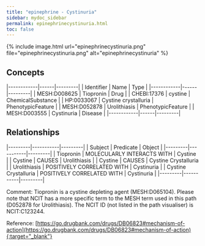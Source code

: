 ```yaml
---
title: "epinephrine - Cystinuria"
sidebar: mydoc_sidebar
permalink: epinephrinecystinuria.html
toc: false 
---
```


{% include image.html url="epinephrinecystinuria.png" file="epinephrinecystinuria.png" alt="epinephrinecystinuria" %}

## Concepts

|------------|------|---------|
| Identifier | Name | Type    |
|------------|------|---------|
| MESH:D008625 | Tiopronin | Drug |
| CHEBI:17376 | cystine | ChemicalSubstance |
| HP:0033067 | Cystine crystalluria | PhenotypicFeature |
| MESH:D052878 | Urolithiasis | PhenotypicFeature |
| MESH:D003555 | Cystinuria | Disease |
|------------|------|---------|

## Relationships

|---------|-----------|---------|
| Subject | Predicate | Object  |
|---------|-----------|---------|
| Tiopronin | MOLECULARLY INTERACTS WITH | Cystine |
| Cystine | CAUSES | Urolithiasis |
| Cystine | CAUSES | Cystine Crystalluria |
| Urolithiasis | POSITIVELY CORRELATED WITH | Cystinuria |
| Cystine Crystalluria | POSITIVELY CORRELATED WITH | Cystinuria |
|---------|-----------|---------|

Comment: Tiopronin is a cystine depleting agent (MESH:D065104). Please note that NCIT has a more specific term to the MESH term used in this path (D052878 for Urolithiasis). The NCIT ID (not listed in the path visualiser) is NCIT:C123244.

Reference: [https://go.drugbank.com/drugs/DB06823#mechanism-of-action](https://go.drugbank.com/drugs/DB06823#mechanism-of-action){:target="_blank"}